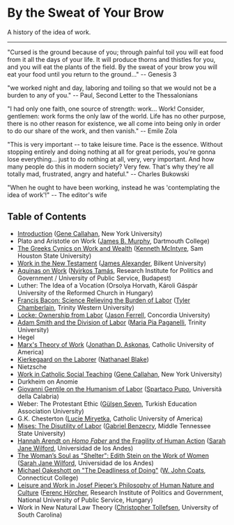 # By the Sweat of Your Brow

A history of the idea of work.

__________

"Cursed is the ground because of you; through painful toil you will eat food from it
all the days of your life. It will produce thorns and thistles for you,
and you will eat the plants of the field. By the sweat of your brow
you will eat your food until you return to the ground..." -- Genesis 3

"we worked night and day, laboring and toiling so that we would not be a burden
to any of you." -- Paul, Second Letter to the Thessalonians

"I had only one faith, one source of strength: work... Work! Consider, gentlemen:
work forms the only law of the world. Life has no other purpose, there is no
other reason for existence, we all come into being only in order to do our
share of the work, and then vanish." -- Emile Zola

"This is very important -- to take leisure time. Pace is the essence. Without
stopping entirely and doing nothing at all for great periods, you're gonna lose
everything... just to do nothing at all, very, very important. And how many
people do this in modern society? Very few. That's why they're all totally mad,
frustrated, angry and hateful." -- Charles Bukowski

"When he ought to have been working, instead he was 'contemplating the idea of
work'!" -- The editor's wife


## Table of Contents

- [Introduction](abstracts/intro.md) ([Gene Callahan](bios/callahan.md), New York University)
- Plato and Aristotle on Work ([James B. Murphy](bios/murphy.md), Dartmouth College)
- [The Greeks Cynics on Work and Wealth](abstracts/cynics.md) ([Kenneth
McIntyre](bios/mcintyre.md), Sam Houston State University)
- [Work in the New Testament](abstracts/newtestament.md) ([James
Alexander](bios/alexander.md), Bilkent University)
- [Aquinas on Work](abstracts/aquinas.md) ([Nyirkos Tamás](bios/nyirkos.md), Research Institute for Politics and Government /
University of Public Service, Budapest)
- Luther: The Idea of a Vocation (Orsolya Horvath, Károli Gáspár University of
the Reformed Church in Hungary)
- [Francis Bacon: Science Relieving the Burden of Labor](abstracts/bacon.md)
([Tyler Chamberlain](bios/chamberlain.md), Trinity Western University)
- [Locke: Ownership from Labor](abstracts/locke.md) ([Jason
Ferrell](bios/ferrell.md), Concordia University)
- [Adam Smith and the Division of Labor](abstracts/smith.md) ([Maria Pia
Paganelli](bios/paganelli.md), Trinity University)
- Hegel
- [Marx's Theory of Work](abstracts/marx.md) ([Jonathan D. Askonas](bios/askonas.md), Catholic University of America)
- [Kierkegaard on the Laborer](abstracts/kierkegaard.md) ([Nathanael Blake](bios/blake.md))
- Nietzsche
- [Work in Catholic Social Teaching](abstracts/cst.md) ([Gene Callahan](bios/callahan.md), New York University)
- Durkheim on Anomie
- [Giovanni Gentile on the Humanism of Labor](abstracts/gentile.md) ([Spartaco Pupo](bios/pupo.md), Università della
Calabria)
- Weber: The Protestant Ethic ([Gülşen Seven](bios/seven.md), Turkish Education Association University)
- G.K. Chesterton ([Lucie Miryetka](bios/miryetka.md), Catholic University of America)
- [Mises: The Disutility of Labor](abstracts/mises.md) ([Gabriel
Benzecry](bios/benzecry.md), Middle Tennessee State
University)
- [Hannah Arendt on *Homo Faber* and the Fragility of Human
Action](abstracts/arendt.md) ([Sarah Jane Wilford](bios/wilford.md), Universidad de los Andes)
- [The Woman’s Soul as "Shelter": Edith Stein on the Work of Women](abstracts/stein.md) ([Sarah Jane Wilford](bios/wilford.md), Universidad de los Andes)
- [Michael Oakeshott on "The Deadliness of Doing"](abstracts/oakeshott.md) ([W. John
Coats](bios/coats.md), Connecticut College)
- [Leisure and Work in Josef Pieper’s Philosophy of Human Nature and
Culture](abstracts.pieper.md)
([Ferenc Hörcher](bios/horcher.md), Research Institute of Politics and Government, National University of Public Service,
Hungary)
- Work in New Natural Law Theory ([Christopher Tollefsen](bios/tollefsen.md), University of South
Carolina)

